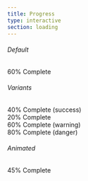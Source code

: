 ```yaml
---
title: Progress
type: interactive
section: loading
---
```


<h6>Default</h6>

<div class="progress">
	<div class="progress-bar" role="progressbar" aria-valuenow="60" aria-valuemin="0" aria-valuemax="100" style="width: 60%;">
		<span class="sr-only">60% Complete</span>
	</div>
</div>

<h6>Variants</h6>

<div class="progress">
	<div class="progress-bar progress-bar-success" role="progressbar" aria-valuenow="40" aria-valuemin="0" aria-valuemax="100" style="width: 40%">
		<span class="sr-only">40% Complete (success)</span>
	</div>
</div>
<div class="progress">
	<div class="progress-bar progress-bar-info" role="progressbar" aria-valuenow="20" aria-valuemin="0" aria-valuemax="100" style="width: 20%">
		<span class="sr-only">20% Complete</span>
	</div>
</div>
<div class="progress">
	<div class="progress-bar progress-bar-warning" role="progressbar" aria-valuenow="60" aria-valuemin="0" aria-valuemax="100" style="width: 60%">
		<span class="sr-only">60% Complete (warning)</span>
	</div>
</div>
<div class="progress">
	<div class="progress-bar progress-bar-danger" role="progressbar" aria-valuenow="80" aria-valuemin="0" aria-valuemax="100" style="width: 80%">
		<span class="sr-only">80% Complete (danger)</span>
	</div>
</div>

<h6>Animated</h6>

<div class="progress">
	<div class="progress-bar progress-bar-striped active" role="progressbar" aria-valuenow="45" aria-valuemin="0" aria-valuemax="100" style="width: 45%">
		<span class="sr-only">45% Complete</span>
	</div>
</div>